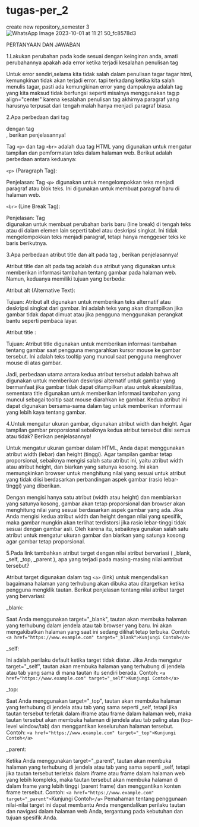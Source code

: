 # tugas-per_2
create new repository_semester 3 
![WhatsApp Image 2023-10-01 at 11 21 50_fc8578d3](https://github.com/yukikaru0987/lab1web/assets/115612525/1d668d64-3bb7-40ef-a37d-4241fa66edd8)

PERTANYAAN DAN JAWABAN 

1.Lakukan perubahan pada kode sesuai dengan keinginan anda, amati perubahannya apakah ada error ketika terjadi kesalahan penulisan tag

Untuk error sendiri,selama kita tidak salah dalam penulisan tagar tagar html, kemungkinan tidak akan terjadi error. tapi terkadang ketika kita salah menulis tagar, pasti ada kemungkinan error yang dampaknya adalah tag yang kita maksud tidak berfungsi seperti misalnya menggunakan tag p align="center" karena kesalahan penulisan tag akhirnya paragraf yang harusnya terpusat dari tengah malah hanya menjadi paragraf biasa.

2.Apa perbedaan dari tag <p> dengan tag <br>, berikan penjelasannya!

Tag `<p>` dan tag `<br>` adalah dua tag HTML yang digunakan untuk mengatur tampilan dan pemformatan teks dalam halaman web. Berikut adalah perbedaan antara keduanya:

`<p>` (Paragraph Tag):

Penjelasan: Tag `<p>` digunakan untuk mengelompokkan teks menjadi paragraf atau blok teks. Ini digunakan untuk membuat paragraf baru di halaman web.

`<br>` (Line Break Tag):

Penjelasan: Tag <br> digunakan untuk membuat perubahan baris baru (line break) di tengah teks atau di dalam elemen lain seperti tabel atau deskripsi singkat. Ini tidak mengelompokkan teks menjadi paragraf, tetapi hanya menggeser teks ke baris berikutnya.

3.Apa perbedaan atribut title dan alt pada tag <img>, berikan penjelasannya!

Atribut title dan alt pada tag  adalah dua atribut yang digunakan untuk memberikan informasi tambahan tentang gambar pada halaman web. Namun, keduanya memiliki tujuan yang berbeda:

Atribut alt (Alternative Text):

Tujuan: Atribut alt digunakan untuk memberikan teks alternatif atau deskripsi singkat dari gambar. Ini adalah teks yang akan ditampilkan jika gambar tidak dapat dimuat atau jika pengguna menggunakan perangkat bantu seperti pembaca layar.

Atribut title :

Tujuan: Atribut title digunakan untuk memberikan informasi tambahan tentang gambar saat pengguna mengarahkan kursor mouse ke gambar tersebut. Ini adalah teks tooltip yang muncul saat pengguna menghover mouse di atas gambar.

Jadi, perbedaan utama antara kedua atribut tersebut adalah bahwa alt digunakan untuk memberikan deskripsi alternatif untuk gambar yang bermanfaat jika gambar tidak dapat ditampilkan atau untuk aksesibilitas, sementara title digunakan untuk memberikan informasi tambahan yang muncul sebagai tooltip saat mouse diarahkan ke gambar. Kedua atribut ini dapat digunakan bersama-sama dalam tag  untuk memberikan informasi yang lebih kaya tentang gambar.

4.Untuk mengatur ukuran gambar, digunakan atribut width dan height. Agar tampilan gambar proporsional sebaiknya kedua atribut tersebut diisi semua atau tidak? Berikan penjelasannya!

Untuk mengatur ukuran gambar dalam HTML, Anda dapat menggunakan atribut width (lebar) dan height (tinggi). Agar tampilan gambar tetap proporsional, sebaiknya mengisi salah satu atribut ini, yaitu atribut width atau atribut height, dan biarkan yang satunya kosong. Ini akan memungkinkan browser untuk menghitung nilai yang sesuai untuk atribut yang tidak diisi berdasarkan perbandingan aspek gambar (rasio lebar-tinggi) yang diberikan.

Dengan mengisi hanya satu atribut (width atau height) dan membiarkan yang satunya kosong, gambar akan tetap proporsional dan browser akan menghitung nilai yang sesuai berdasarkan aspek gambar yang ada. Jika Anda mengisi kedua atribut width dan height dengan nilai yang spesifik, maka gambar mungkin akan terlihat terdistorsi jika rasio lebar-tinggi tidak sesuai dengan gambar asli. Oleh karena itu, sebaiknya gunakan salah satu atribut untuk mengatur ukuran gambar dan biarkan yang satunya kosong agar gambar tetap proporsional.

5.Pada link tambahkan atribut target dengan nilai atribut bervariasi ( _blank, _self, _top, _parent ), apa yang terjadi pada masing-masing nilai antribut tersebut?

Atribut target digunakan dalam tag `<a>` (link) untuk mengendalikan bagaimana halaman yang terhubung akan dibuka atau ditargetkan ketika pengguna mengklik tautan. Berikut penjelasan tentang nilai atribut target yang bervariasi:

_blank:

Saat Anda menggunakan target="_blank", tautan akan membuka halaman yang terhubung dalam jendela atau tab browser yang baru. Ini akan mengakibatkan halaman yang saat ini sedang dilihat tetap terbuka. Contoh:  `<a href="https://www.example.com" target="_blank">Kunjungi Contoh</a>`

_self:

Ini adalah perilaku default ketika target tidak diatur. Jika Anda mengatur target="_self", tautan akan membuka halaman yang terhubung di jendela atau tab yang sama di mana tautan itu sendiri berada. Contoh: `<a href="https://www.example.com" target="_self">Kunjungi Contoh</a>`

_top:

Saat Anda menggunakan target="_top", tautan akan membuka halaman yang terhubung di jendela atau tab yang sama seperti _self, tetapi jika tautan tersebut terletak dalam iframe atau frame dalam halaman web, maka tautan tersebut akan membuka halaman di jendela atau tab paling atas (top-level window/tab) dan menggantikan keseluruhan halaman tersebut. Contoh: `<a href="https://www.example.com" target="_top">Kunjungi Contoh</a>`

_parent:

Ketika Anda menggunakan target="_parent", tautan akan membuka halaman yang terhubung di jendela atau tab yang sama seperti _self, tetapi jika tautan tersebut terletak dalam iframe atau frame dalam halaman web yang lebih kompleks, maka tautan tersebut akan membuka halaman di dalam frame yang lebih tinggi (parent frame) dan menggantikan konten frame tersebut. Contoh: `<a href="https://www.example.com" target="_parent">`Kunjungi Contoh`</a>` Pemahaman tentang penggunaan nilai-nilai target ini dapat membantu Anda mengendalikan perilaku tautan dan navigasi dalam halaman web Anda, tergantung pada kebutuhan dan tujuan spesifik Anda.
